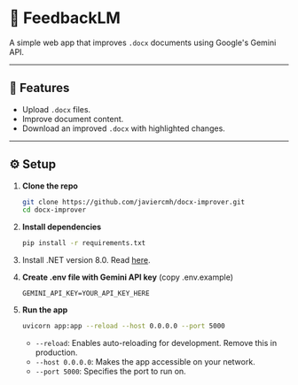 # 📄 FeedbackLM

A simple web app that improves `.docx` documents using Google's Gemini API.

---

## 🚀 Features

- Upload `.docx` files.
- Improve document content.
- Download an improved `.docx` with highlighted changes.

---

## ⚙️ Setup

1. **Clone the repo**  
   ```bash
   git clone https://github.com/javiercmh/docx-improver.git
   cd docx-improver
   ```

2. **Install dependencies**  
   ```bash
   pip install -r requirements.txt
   ```

3. Install .NET version 8.0. Read [here](https://learn.microsoft.com/en-us/dotnet/core/install/).

4. **Create .env file with Gemini API key** (copy .env.example)
   ```.env
   GEMINI_API_KEY=YOUR_API_KEY_HERE
   ```

5. **Run the app**
   ```bash
   uvicorn app:app --reload --host 0.0.0.0 --port 5000
   ```
   - `--reload`: Enables auto-reloading for development. Remove this in production.
   - `--host 0.0.0.0`: Makes the app accessible on your network.
   - `--port 5000`: Specifies the port to run on.
